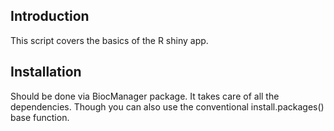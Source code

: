 ## Introduction

This script covers the basics of the R shiny app.

## Installation

Should be done via BiocManager package. It takes care of all the dependencies. Though you can also use the conventional install.packages() base function.
